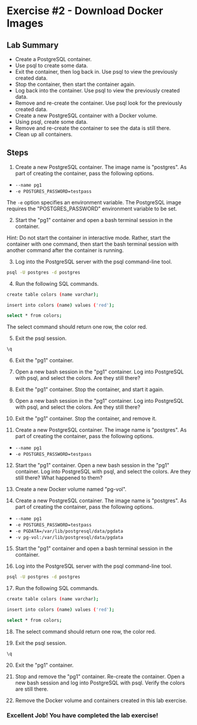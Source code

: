 # Exercise #2 - Download Docker Images

## Lab Summary

- Create a PostgreSQL container.
- Use psql to create some data.
- Exit the container, then log back in. Use psql to view the previously created data.
- Stop the container, then start the container again.
- Log back into the container. Use psql to view the previously created data.
- Remove and re-create the container. Use psql look for the previously created data.
- Create a new PostgreSQL container with a Docker volume.
- Using psql, create some data.
- Remove and re-create the container to see the data is still there.
- Clean up all containers.

## Steps

1. Create a new PostgreSQL container. The image name is "postgres". As part of creating the container, pass the following options.

- `--name pg1`
- `-e POSTGRES_PASSWORD=testpass`

The `-e` option specifies an environment variable. The PostgreSQL image requires the "POSTGRES_PASSWORD" environment variable to be set.

2. Start the "pg1" container and open a bash terminal session in the container.

  Hint: Do not start the container in interactive mode. Rather, start the container with one command, then start the bash terminal session with another command after the container is running.

3. Log into the PostgreSQL server with the psql command-line tool.

```bash
psql -U postgres -d postgres
```

4. Run the following SQL commands.

```bash
create table colors (name varchar);

insert into colors (name) values ('red');

select * from colors;
```

The select command should return one row, the color red.

5. Exit the psql session.

```bash
\q
```

6. Exit the "pg1" container.

7. Open a new bash session in the "pg1" container. Log into PostgreSQL with psql, and select the colors. Are they still there?

8. Exit the "pg1" container. Stop the container, and start it again.

9. Open a new bash session in the "pg1" container. Log into PostgreSQL with psql, and select the colors. Are they still there?

10. Exit the "pg1" container. Stop the container, and remove it.

11. Create a new PostgreSQL container. The image name is "postgres". As part of creating the container, pass the following options.

- `--name pg1`
- `-e POSTGRES_PASSWORD=testpass`

12. Start the "pg1" container. Open a new bash session in the "pg1" container. Log into PostgreSQL with psql, and select the colors. Are they still there? What happened to them?

13. Create a new Docker volume named "pg-vol".

14. Create a new PostgreSQL container. The image name is "postgres". As part of creating the container, pass the following options.

- `--name pg1`
- `-e POSTGRES_PASSWORD=testpass`
- `-e PGDATA=/var/lib/postgresql/data/pgdata`
- `-v pg-vol:/var/lib/postgresql/data/pgdata`

15. Start the "pg1" container and open a bash terminal session in the container.

16. Log into the PostgreSQL server with the psql command-line tool.

```bash
psql -U postgres -d postgres
```

17. Run the following SQL commands.

```bash
create table colors (name varchar);

insert into colors (name) values ('red');

select * from colors;
```

18. The select command should return one row, the color red.

19. Exit the psql session.

```bash
\q
```

20. Exit the "pg1" container.

21. Stop and remove the "pg1" container. Re-create the container. Open a new bash session and log into PostgreSQL with psql. Verify the colors are still there.

22. Remove the Docker volume and containers created in this lab exercise.

### Excellent Job! You have completed the lab exercise!